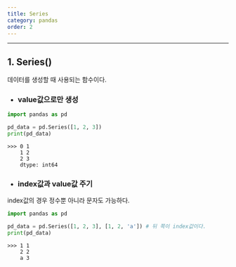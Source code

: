 ```yaml
---
title: Series
category: pandas
order: 2
---
```


---
## 1. Series()

데이터를 생성할 때 사용되는 함수이다.

* ### value값으로만 생성

```python
import pandas as pd

pd_data = pd.Series([1, 2, 3])
print(pd_data)
```

    >>> 0 1
        1 2
        2 3
        dtype: int64

* ### index값과 value값 주기

index값의 경우 정수뿐 아니라 문자도 가능하다.

```python
import pandas as pd

pd_data = pd.Series([1, 2, 3], [1, 2, 'a']) # 뒤 쪽이 index값이다.
print(pd_data)
```

    >>> 1 1
        2 2
        a 3